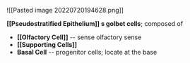 ![[Pasted image 20220720194628.png]]

**[[Pseudostratified Epithelium]] s golbet cells**; composed of
- **[[Olfactory Cell]]** -- sense olfactory sense
- **[[Supporting Cells]]**
- **Basal Cell** -- progenitor cells; locate at the base